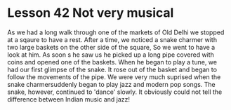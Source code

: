 #  Lesson 42 Not very musical

As we had a long walk through one of the markets of Old Delhi we stopped at a sqaure to have a rest. After a time, we noticed a snake charmer with two large baskets on the other side of the square, So we went to have a look at him. As soon s he saw us he picked up a long pipe covered with coins and opened one of the baskets. When he began to play a tune, we had our first glimpse of the snake. It rose out of the basket and began to follow the movements of the pipe. We were very much suprised when the snake charmersuddenly began to play jazz and modern pop songs. The snake, however, continued to 'dance' slowly. It obviously could not tell the difference between Indian music and jazz!
